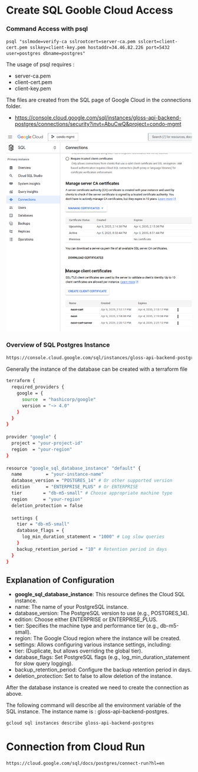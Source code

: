 # Create SQL Gooble Cloud Access


### Command Access with psql

````
psql "sslmode=verify-ca sslrootcert=server-ca.pem sslcert=client-cert.pem sslkey=client-key.pem hostaddr=34.46.82.226 port=5432 user=postgres dbname=postgres"
````
The usage of psql requires :

- server-ca.pem
- client-cert.pem
- client-key.pem

The files are created from the SQL page of Google Cloud in the connections folder. 

* https://console.cloud.google.com/sql/instances/gloss-api-backend-postgres/connections/security?invt=AbuCwQ&project=condo-mgmt

![alt text](image.png)

### Overview of SQL Postgres Instance

````bash
https://console.cloud.google.com/sql/instances/gloss-api-backend-postgres/overview?invt=AbuCwQ&project=condo-mgmt
````

Generally the instance of the database can be created with a terraform file 

````bash
terraform {
  required_providers {
    google = {
      source  = "hashicorp/google"
      version = "~> 4.0"
    }
  }
}

provider "google" {
  project = "your-project-id"
  region  = "your-region"
}

resource "google_sql_database_instance" "default" {
  name         = "your-instance-name"
  database_version = "POSTGRES_14" # Or other supported version
  edition      = "ENTERPRISE_PLUS" # Or ENTERPRISE
  tier        = "db-m5-small" # Choose appropriate machine type
  region      = "your-region"
  deletion_protection = false

  settings {
    tier = "db-m5-small"
    database_flags = {
      log_min_duration_statement = "1000" # Log slow queries
    }
    backup_retention_period = "10" # Retention period in days
  }
}
````

## Explanation of Configuration

- **google_sql_database_instance**: This resource defines the Cloud SQL instance. 
- name: The name of your PostgreSQL instance.
- database_version: The PostgreSQL version to use (e.g., POSTGRES_14).
- edition: Choose either ENTERPRISE or ENTERPRISE_PLUS.
- tier: Specifies the machine type and performance tier (e.g., db-m5-small).
- region: The Google Cloud region where the instance will be created.
- settings: Allows configuring various instance settings, including:
- tier: (Duplicate, but allows overriding the global tier).
- database_flags: Set PostgreSQL flags (e.g., log_min_duration_statement for slow query logging).
- backup_retention_period: Configure the backup retention period in days.
- deletion_protection: Set to false to allow deletion of the instance.

After the database instance is created we need to create the connection as above.

The following command will describe all the environment variable of the SQL instance. The instance name is : gloss-api-backend-postgres.

````bash
gcloud sql instances describe gloss-api-backend-postgres
````
# Connection from Cloud Run

````bash
https://cloud.google.com/sql/docs/postgres/connect-run?hl=en
````



